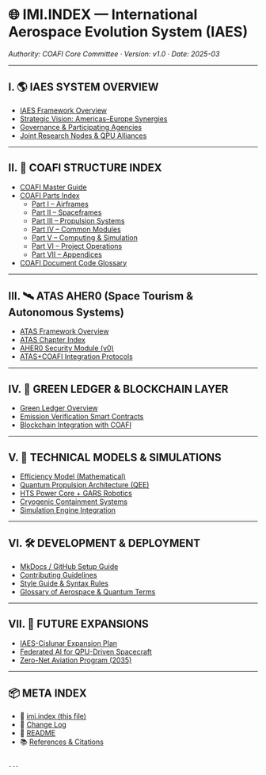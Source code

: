 
# 🌐 IMI.INDEX — International Aerospace Evolution System (IAES)
_Authority: COAFI Core Committee · Version: v1.0 · Date: 2025-03_

---

## I. 🌎 IAES SYSTEM OVERVIEW
- [IAES Framework Overview](docs/IAES/overview.md)
- [Strategic Vision: Americas–Europe Synergies](docs/IAES/strategic-synergy.md)
- [Governance & Participating Agencies](docs/IAES/governance.md)
- [Joint Research Nodes & QPU Alliances](docs/IAES/qpu-nodes.md)

---

## II. 📘 COAFI STRUCTURE INDEX
- [COAFI Master Guide](docs/COAFI/COAFI.md)
- [COAFI Parts Index](docs/COAFI/parts-index.md)
  - [Part I – Airframes](docs/COAFI/PartI/index.md)
  - [Part II – Spaceframes](docs/COAFI/PartII/index.md)
  - [Part III – Propulsion Systems](docs/COAFI/PartIII/index.md)
  - [Part IV – Common Modules](docs/COAFI/PartIV/index.md)
  - [Part V – Computing & Simulation](docs/COAFI/PartV/index.md)
  - [Part VI – Project Operations](docs/COAFI/PartVI/index.md)
  - [Part VII – Appendices](docs/COAFI/PartVII/index.md)
- [COAFI Document Code Glossary](docs/COAFI/doc-coding.md)

---

## III. 🛰️ ATAS AHER0 (Space Tourism & Autonomous Systems)
- [ATAS Framework Overview](docs/ATAS/atas-overview.md)
- [ATAS Chapter Index](docs/ATAS/atas-chapters.md)
- [AHER0 Security Module (v0)](docs/ATAS/i-AHER0.md)
- [ATAS+COAFI Integration Protocols](docs/ATAS/atas-coafi-link.md)

---

## IV. 🔐 GREEN LEDGER & BLOCKCHAIN LAYER
- [Green Ledger Overview](docs/GREENLEDGER/ledger-overview.md)
- [Emission Verification Smart Contracts](docs/GREENLEDGER/emissions.md)
- [Blockchain Integration with COAFI](docs/GREENLEDGER/coafi-ledger.md)

---

## V. 🔬 TECHNICAL MODELS & SIMULATIONS
- [Efficiency Model (Mathematical)](docs/MODELS/efficiency-model.md)
- [Quantum Propulsion Architecture (QEE)](docs/MODELS/qee-model.md)
- [HTS Power Core + GARS Robotics](docs/MODELS/hts-gars-swarm.md)
- [Cryogenic Containment Systems](docs/MODELS/cryogenics.md)
- [Simulation Engine Integration](docs/MODELS/simulation-hpc.md)

---

## VI. 🛠️ DEVELOPMENT & DEPLOYMENT
- [MkDocs / GitHub Setup Guide](docs/DEVDEPLOY/mkdocs-guide.md)
- [Contributing Guidelines](docs/DEVDEPLOY/contributing.md)
- [Style Guide & Syntax Rules](docs/DEVDEPLOY/style-guide.md)
- [Glossary of Aerospace & Quantum Terms](docs/DEVDEPLOY/glossary.md)

---

## VII. 🔮 FUTURE EXPANSIONS
- [IAES-Cislunar Expansion Plan](docs/FUTURE/cislunar-roadmap.md)
- [Federated AI for QPU-Driven Spacecraft](docs/FUTURE/federated-AI.md)
- [Zero-Net Aviation Program (2035)](docs/FUTURE/net-zero-roadmap.md)

---

## 📦 META INDEX
- 🧩 [imi.index (this file)](imi.index.md)
- 📅 [Change Log](CHANGELOG.md)
- 📘 [README](README.md)
- 📚 [References & Citations](docs/COAFI/references.md)
```

---
